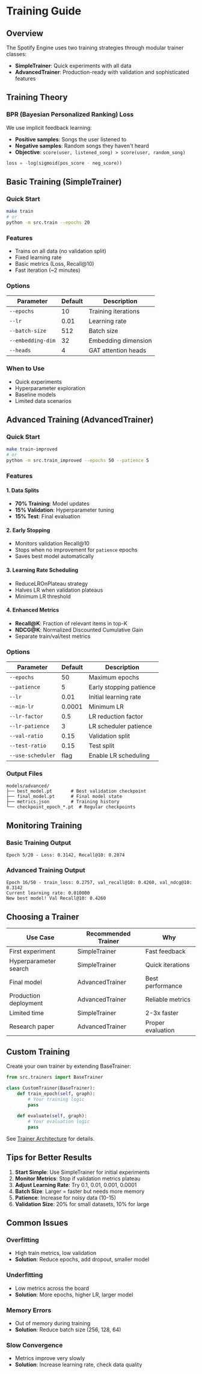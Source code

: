 # Training Guide

## Overview

The Spotify Engine uses two training strategies through modular trainer classes:

- **SimpleTrainer**: Quick experiments with all data
- **AdvancedTrainer**: Production-ready with validation and sophisticated features

## Training Theory

### BPR (Bayesian Personalized Ranking) Loss

We use implicit feedback learning:

- **Positive samples**: Songs the user listened to
- **Negative samples**: Random songs they haven't heard
- **Objective**: `score(user, listened_song) > score(user, random_song)`

```python
loss = -log(sigmoid(pos_score - neg_score))
```

## Basic Training (SimpleTrainer)

### Quick Start

```bash
make train
# or
python -m src.train --epochs 20
```

### Features

- Trains on all data (no validation split)
- Fixed learning rate
- Basic metrics (Loss, Recall@10)
- Fast iteration (~2 minutes)

### Options

| Parameter         | Default | Description         |
| ----------------- | ------- | ------------------- |
| `--epochs`        | 10      | Training iterations |
| `--lr`            | 0.01    | Learning rate       |
| `--batch-size`    | 512     | Batch size          |
| `--embedding-dim` | 32      | Embedding dimension |
| `--heads`         | 4       | GAT attention heads |

### When to Use

- Quick experiments
- Hyperparameter exploration
- Baseline models
- Limited data scenarios

## Advanced Training (AdvancedTrainer)

### Quick Start

```bash
make train-improved
# or
python -m src.train_improved --epochs 50 --patience 5
```

### Features

#### 1. Data Splits

- **70% Training**: Model updates
- **15% Validation**: Hyperparameter tuning
- **15% Test**: Final evaluation

#### 2. Early Stopping

- Monitors validation Recall@10
- Stops when no improvement for `patience` epochs
- Saves best model automatically

#### 3. Learning Rate Scheduling

- ReduceLROnPlateau strategy
- Halves LR when validation plateaus
- Minimum LR threshold

#### 4. Enhanced Metrics

- **Recall@K**: Fraction of relevant items in top-K
- **NDCG@K**: Normalized Discounted Cumulative Gain
- Separate train/val/test metrics

### Options

| Parameter         | Default | Description             |
| ----------------- | ------- | ----------------------- |
| `--epochs`        | 50      | Maximum epochs          |
| `--patience`      | 5       | Early stopping patience |
| `--lr`            | 0.01    | Initial learning rate   |
| `--min-lr`        | 0.0001  | Minimum LR              |
| `--lr-factor`     | 0.5     | LR reduction factor     |
| `--lr-patience`   | 3       | LR scheduler patience   |
| `--val-ratio`     | 0.15    | Validation split        |
| `--test-ratio`    | 0.15    | Test split              |
| `--use-scheduler` | flag    | Enable LR scheduling    |

### Output Files

```text
models/advanced/
├── best_model.pt       # Best validation checkpoint
├── final_model.pt      # Final model state
├── metrics.json        # Training history
└── checkpoint_epoch_*.pt  # Regular checkpoints
```

## Monitoring Training

### Basic Training Output

```text
Epoch 5/20 - Loss: 0.3142, Recall@10: 0.2874
```

### Advanced Training Output

```text
Epoch 16/50 - train_loss: 0.2757, val_recall@10: 0.4260, val_ndcg@10: 0.3142
Current learning rate: 0.010000
New best model! Val Recall@10: 0.4260
```

## Choosing a Trainer

| Use Case              | Recommended Trainer | Why               |
| --------------------- | ------------------- | ----------------- |
| First experiment      | SimpleTrainer       | Fast feedback     |
| Hyperparameter search | SimpleTrainer       | Quick iterations  |
| Final model           | AdvancedTrainer     | Best performance  |
| Production deployment | AdvancedTrainer     | Reliable metrics  |
| Limited time          | SimpleTrainer       | 2-3x faster       |
| Research paper        | AdvancedTrainer     | Proper evaluation |

## Custom Training

Create your own trainer by extending BaseTrainer:

```python
from src.trainers import BaseTrainer

class CustomTrainer(BaseTrainer):
    def train_epoch(self, graph):
        # Your training logic
        pass
    
    def evaluate(self, graph):
        # Your evaluation logic
        pass
```

See [Trainer Architecture](trainers.md) for details.

## Tips for Better Results

1. **Start Simple**: Use SimpleTrainer for initial experiments
2. **Monitor Metrics**: Stop if validation metrics plateau
3. **Adjust Learning Rate**: Try 0.1, 0.01, 0.001, 0.0001
4. **Batch Size**: Larger = faster but needs more memory
5. **Patience**: Increase for noisy data (10-15)
6. **Validation Size**: 20% for small datasets, 10% for large

## Common Issues

### Overfitting

- High train metrics, low validation
- **Solution**: Reduce epochs, add dropout, smaller model

### Underfitting

- Low metrics across the board
- **Solution**: More epochs, higher LR, larger model

### Memory Errors

- Out of memory during training
- **Solution**: Reduce batch size (256, 128, 64)

### Slow Convergence

- Metrics improve very slowly
- **Solution**: Increase learning rate, check data quality
